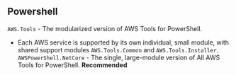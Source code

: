 ## Powershell
`AWS.Tools` - The modularized version of AWS Tools for PowerShell. 
- Each AWS service is supported by its own individual, small module, with shared support modules `AWS.Tools.Common` and `AWS.Tools.Installer`.
`AWSPowerShell.NetCore` - The single, large-module version of All AWS Tools for PowerShell. **Recommended**
